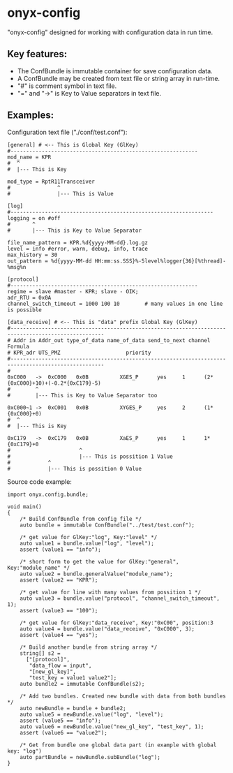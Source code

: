 # onyx-config

"onyx-config" designed for working with configuration data in run time.


## Key features:
 - The ConfBundle is immutable container for save configuration data.
 - A ConfBundle may be created from text file or string array in run-time.
 - "#" is comment symbol in text file.
 - "=" and "->" is Key to Value separators in text file.




## Examples:

Configuration text file ("./conf/test.conf"):

	[general] # <-- This is Global Key (GlKey)
	#------------------------------------------------------------
	mod_name = KPR
	#  ^
	#  |--- This is Key
 
	mod_type = RptR11Transceiver
	#               ^
	#               |--- This is Value

	[log]
	#-----------------------------------------------------------------
	logging = on #off
	#       ^
	#       |--- This is Key to Value Separator

	file_name_pattern = KPR.%d{yyyy-MM-dd}.log.gz
	level = info #error, warn, debug, info, trace
	max_history = 30
	out_pattern = %d{yyyy-MM-dd HH:mm:ss.SSS}%-5level%logger{36}[%thread]-%msg%n

	[protocol]
	#------------------------------------------------------------
	regime = slave #master - KPR; slave - OIK;
	adr_RTU = 0x0A
	channel_switch_timeout = 1000 100 10		# many values in one line is possible

	[data_receive] # <-- This is "data" prefix Global Key (GlKey)
	#----------------------------------------------------------------------------------------------------
	# Addr in Addr_out type_of_data name_of_data send_to_next channel  Formula
	# KPR_adr UTS_PMZ					  priority
	#----------------------------------------------------------------------------------------------------
	#
	0xC000	 ->  0xC000   0x0B	        XGES_Р		yes	    1      (2*{0xC000}+10)+(-0.2*{0xC179}-5)
	#        ^
	#        |--- This is Key to Value Separator too

	0xC000~1 ->  0xC001   0x0B	      	XYGES_Р		yes	    2      (1*{0xC000}+0)
	#  ^
	#  |--- This is Key

	0xC179	 ->  0xC179   0x0B	      	XaES_Р		yes	    1	   1*{0xC179}+0
	#                      ^
	#                      |--- This is possition 1 Value
	#            ^
	#            |--- This is possition 0 Value 
		


Source code example:

	import onyx.config.bundle;

	void main()
	{
		/* Build ConfBundle from config file */
		auto bundle = immutable ConfBundle("../test/test.conf");

		/* get value for GlKey:"log", Key:"level" */
		auto value1 = bundle.value("log", "level"); 
		assert (value1 == "info");

		/* short form to get the value for GlKey:"general", Key:"module_name" */
		auto value2 = bundle.generalValue("module_name");
		assert (value2 == "KPR");

		/* get value for line with many values from possition 1 */
		auto value3 = bundle.value("protocol", "channel_switch_timeout", 1); 
		assert (value3 == "100");

		/* get value for GlKey:"data_receive", Key:"0xC00", position:3
		auto value4 = bundle.value("data_receive", "0xC000", 3);
		assert (value4 == "yes");
		
		/* Build another bundle from string array */
		string[] s2 = 
		  ["[protocol]",
		   "data_flow = input",
		   "[new_gl_key]",
		   "test_key = value1 value2"];	
		auto bundle2 = immutable ConfBundle(s2);
		
		/* Add two bundles. Created new bundle with data from both bundles */
		auto newBundle = bundle + bundle2;
		auto value5 = newBundle.value("log", "level"); 
		assert (value5 == "info");
		auto value6 = newBundle.value("new_gl_key", "test_key", 1); 
		assert (value6 == "value2");
		
		/* Get from bundle one global data part (in example with global key: "log")
		auto partBundle = newBundle.subBundle("log");
	}


 
 



